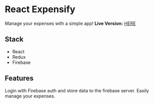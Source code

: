 # React Expensify



Manage your expenses with a simple app! 
**Live Version:** [HERE](http://expensify.jackgisel.com/dashboard)

## Stack

 - React
 - Redux
 - Firebase

## Features

Login with Firebase auth and store data to the firebase server.
Easily manage your expenses.
